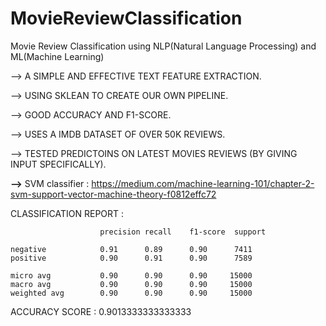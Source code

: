 # MovieReviewClassification
Movie Review Classification using NLP(Natural Language Processing) and ML(Machine Learning)

--> A SIMPLE AND EFFECTIVE TEXT FEATURE EXTRACTION.


--> USING SKLEAN TO CREATE OUR OWN PIPELINE.


--> GOOD ACCURACY AND F1-SCORE.


--> USES A IMDB DATASET OF OVER 50K REVIEWS.


--> TESTED PREDICTOINS ON LATEST MOVIES REVIEWS (BY GIVING INPUT SPECIFICALLY).

**-->** SVM classifier : https://medium.com/machine-learning-101/chapter-2-svm-support-vector-machine-theory-f0812effc72



CLASSIFICATION REPORT :
                        
                        precision recall    f1-score  support
                        
    negative            0.91      0.89      0.90      7411
    positive            0.90      0.91      0.90      7589
    
    micro avg           0.90      0.90      0.90     15000
    macro avg           0.90      0.90      0.90     15000
    weighted avg        0.90      0.90      0.90     15000
    
    

ACCURACY SCORE :
  0.9013333333333333
